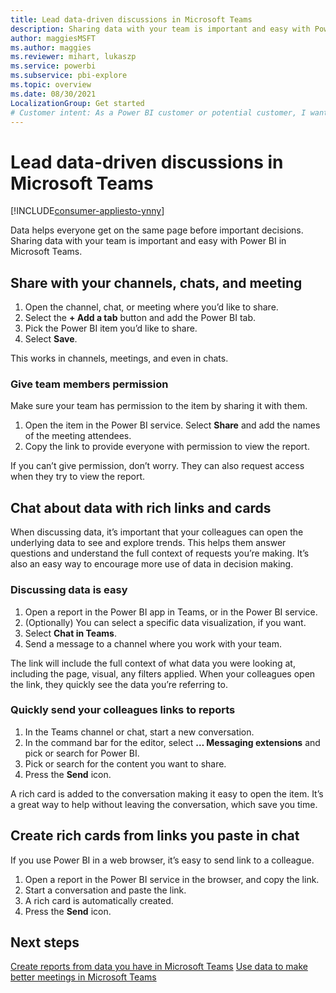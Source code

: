 ```yaml
---
title: Lead data-driven discussions in Microsoft Teams
description: Sharing data with your team is important and easy with Power BI in Teams.
author: maggiesMSFT
ms.author: maggies
ms.reviewer: mihart, lukaszp
ms.service: powerbi
ms.subservice: pbi-explore
ms.topic: overview
ms.date: 08/30/2021
LocalizationGroup: Get started
# Customer intent: As a Power BI customer or potential customer, I want to get a definition of a Power BI consumer so I know if I am a consumer (versus designer, admin, creator, or dev) and, as a consumer, what I can accomplish with the Power BI service.
---
```


# Lead data-driven discussions in Microsoft Teams

[!INCLUDE[consumer-appliesto-ynny](../includes/consumer-appliesto-ynny.md)]

Data helps everyone get on the same page before important decisions. Sharing data with your team is important and easy with Power BI in Microsoft Teams.

## Share with your channels, chats, and meeting

1. Open the channel, chat, or meeting where you’d like to share.
4. Select the **+ Add a tab** button and add the Power BI tab.
3. Pick the Power BI item you’d like to share.
4. Select **Save**.

This works in channels, meetings, and even in chats.

### Give team members permission

Make sure your team has permission to the item by sharing it with them.

1. Open the item in the Power BI service. Select **Share** and add the names of the meeting attendees.
1. Copy the link to provide everyone with permission to view the report.

If you can’t give permission, don’t worry. They can also request access when they try to view the report.

## Chat about data with rich links and cards

When discussing data, it’s important that your colleagues can open the underlying data to see and explore trends. This helps them answer questions and understand the full context of requests you’re making. It’s also an easy way to encourage more use of data in decision making.

### Discussing data is easy

1. Open a report in the Power BI app in Teams, or in the Power BI service.
2. (Optionally) You can select a specific data visualization, if you want.
3. Select **Chat in Teams**.
4. Send a message to a channel where you work with your team.

The link will include the full context of what data you were looking at, including the page, visual, any filters applied. When your colleagues open the link, they quickly see the data you’re referring to.

### Quickly send your colleagues links to reports

1. In the Teams channel or chat, start a new conversation.
2. In the command bar for the editor, select **… Messaging extensions** and pick or search for Power BI.
3. Pick or search for the content you want to share.
4. Press the **Send** icon.

A rich card is added to the conversation making it easy to open the item. It’s a great way to help without leaving the conversation, which save you time.

## Create rich cards from links you paste in chat

If you use Power BI in a web browser, it’s easy to send link to a colleague.

1. Open a report in the Power BI service in the browser, and copy the link. 
2. Start a conversation and paste the link.
3. A rich card is automatically created.
4. Press the **Send** icon.

## Next steps

[Create reports from data you have in Microsoft Teams](business-user-teams-create-reports.md)
[Use data to make better meetings in Microsoft Teams](business-user-teams-data.md)